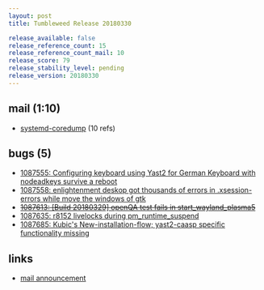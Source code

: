 ```yaml
---
layout: post
title: Tumbleweed Release 20180330

release_available: false
release_reference_count: 15
release_reference_count_mail: 10
release_score: 79
release_stability_level: pending
release_version: 20180330
---
```


## mail (1:10)

- [systemd-coredump](https://lists.opensuse.org/opensuse-factory/2018-04/msg00004.html) (10 refs)

## bugs (5)

<!--more-->

- [1087555: Configuring keyboard using Yast2 for German Keyboard with nodeadkeys survive a reboot](https://bugzilla.opensuse.org/show_bug.cgi?id=1087555)
- [1087558: enlightenment deskop got thousands of errors in .xsession-errors while move the windows of gtk](https://bugzilla.opensuse.org/show_bug.cgi?id=1087558)
- ~~[1087613: [Build 20180329] openQA test fails in start_wayland_plasma5](https://bugzilla.opensuse.org/show_bug.cgi?id=1087613)~~
- [1087635: r8152 livelocks during pm_runtime_suspend](https://bugzilla.opensuse.org/show_bug.cgi?id=1087635)
- [1087685: Kubic's New-installation-flow; yast2-caasp specific functionality missing](https://bugzilla.opensuse.org/show_bug.cgi?id=1087685)



## links

- [mail announcement](https://lists.opensuse.org/opensuse-factory/2018-04/msg00000.html)
